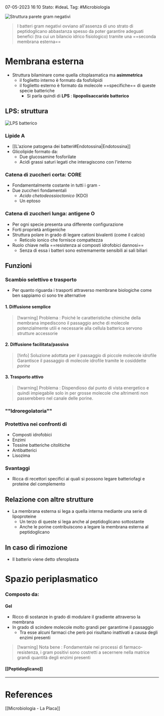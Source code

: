 
07-05-2023 16:10
Stato: #ideaL
Tag: #Microbiologia 

![Struttura parete gram negativi](https://i.imgur.com/yn8lyjW.png)

> I batteri gram negativi ovviano all'assenza di uno strato di peptidoglicano abbastanza spesso da poter garantire adeguati benefici (tra cui un bilancio idrico fisiologico) tramite una ==seconda membrana esterna==

# Membrana esterna
- Struttura bilaminare come quella citoplasmatica ma **asimmetrica**
	- il foglietto interno è formato da fosfolipidi
	- il foglietto esterno è formato da molecole ==specifiche== di queste specie batteriche
		- Si parla quindi di **LPS** : **lipopolisaccaride batterico**
## LPS: struttura
![LPS batterico](https://i.imgur.com/hlXNuYu.png)
### Lipide A
- [[L'azione patogena dei batteri#Endotossina|Endotossina]]
- Glicolipide formato da:
	- Due glucosamine fosforilate 
	- Acidi grassi saturi legati che interagiscono con l'interno
### Catena di zuccheri corta: CORE
- Fondamentalmente costante in tutti i gram -
- Due zuccheri fondamentali
	- *Acido chetodeossioctonico* (KDO)
	- Un eptoso
### Catena di zuccheri lunga: antigene O
- Per ogni specie presenta una differente configurazione
- Forti proprietà antigeniche 
- Struttura polare in grado di legare cationi bivalenti (come il calcio)
	- Reticolo ionico che fornisce compattezza
- Ruolo chiave nella ==resistenza ai composti idrofobici dannosi==
	- Senza di essa i batteri sono estremamente sensibili ai sali biliari

## Funzioni
### Scambio selettivo e trasporto
- Per quanto riguarda i trasporti attraverso membrane biologiche come ben sappiamo ci sono tre alternative
#### 1. Diffusione semplice
>[!warning] Problema :
>Poiché le caratteristiche chimiche della membrana impediscono il passaggio anche di molecole potenzialmente utili e necessarie alla cellula batterica servono strutture accessorie
#### 2. Diffusione facilitata/passiva
>[!info] Soluzione adottata per il passaggio di piccole molecole idrofile
> Garantisce il passaggio di molecole idrofile tramite le cosiddette *porine*

#### 3. Trasporto attivo
>[!warning] Problema :
> Dispendioso dal punto di vista energetico e quindi impiegabile solo in per grosse molecole che altrimenti non passerebbero nel canale delle porine.

### ""Idroregolatoria""
###  Protettiva nei confronti di
- Composti idrofobici
- Enzimi 
- Tossine batteriche citolitiche
- Antibatterici
- Lisozima
### Svantaggi
- Ricca di recettori specifici ai quali si possono legare batteriofagi e proteine del complemento
## Relazione con altre strutture
- La membrana esterna si lega a quella interna mediante una serie di lipoproteine
	- Un terzo di queste si lega anche al peptidoglicano sottostante
	- Anche le porine contribuiscono a legare la membrana esterna al peptidoglicano
## In caso di rimozione
- Il batterio viene detto sferoplasta
 
# Spazio periplasmatico
### Composto da:
#### Gel 
- Ricco di sostanze in grado di modulare il gradiente attraverso la membrana
- In grado di scindere molecole molto grandi per garantirne il passaggio 
	- Tra esse alcuni farmaci che però poi risultano inattivati a causa degli enzimi presenti
>[!warning] Nota bene :
> Fondamentale nei processi di farmaco-resistenza, i gram positivi sono costretti a secernere nella matrice grandi quantità degli enzimi presenti
#### [[Peptidoglicano]]





---
# References
[[Microbiologia - La Placa]]